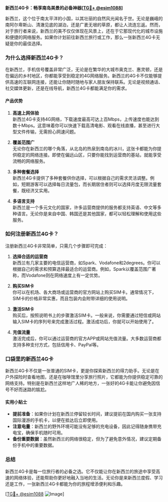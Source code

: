 **新西兰4G卡：畅享南岛美景的必备神器[[TG💪+ @esim1088](https://t.me/s/esim1088)]**

新西兰，这个位于南太平洋的小国，以其壮丽的自然风光闻名于世。无论是巍峨的南阿尔卑斯山、清澈见底的湖泊，还是广袤无垠的草原，都让人流连忘返。然而，对于旅行者来说，新西兰的美不仅仅体现在风景上，还在于它那现代化的城市设施和便捷的网络服务。如果你计划前往新西兰旅行或工作，那么一张新西兰4G卡无疑是你的最佳选择。

### 为什么选择新西兰4G卡？

在新西兰，手机信号覆盖非常广泛，无论是在繁华的大城市奥克兰、惠灵顿，还是在偏远的乡村地区，你都能享受到稳定的4G网络服务。新西兰的4G卡不仅能够提供高速的互联网连接，还能让你随时随地与家人朋友保持联系。无论是视频通话、社交媒体更新，还是在线导航，新西兰4G卡都能满足你的需求。

#### 产品优势

1. **高速上网体验**  
   新西兰4G卡支持4G网络，下载速度最高可达上百Mbps，上传速度也能达到数十Mbps。这意味着你可以快速下载高清电影、观看在线直播，甚至进行大型文件传输，无需担心网速问题。

2. **覆盖范围广**  
   无论你在新西兰的哪个角落，从北岛的热泉到南岛的冰川，这张卡都能为你提供稳定的网络连接。即使在偏远山区，只要你能找到运营商的基站，就能享受流畅的网络服务。

3. **多种套餐选择**  
   新西兰4G卡提供了多种套餐供你选择，可以根据自己的需求灵活调整。例如，短期游客可以选择每日流量包，而长期居住者则可以选择月度无限流量套餐，既经济又实用。

4. **多语言支持**  
   新西兰是一个多元文化的国家，许多运营商提供的服务都支持英语、中文等多种语言。无论你是来自中国、韩国还是其他国家，都可以轻松理解和使用这些服务。

### 如何注册新西兰4G卡？

注册新西兰4G卡非常简单，只需几个步骤即可完成：

1. **选择合适的运营商**  
   新西兰有几家主要的电信运营商，如Spark、Vodafone和2degrees。你可以根据自己的需求和预算选择最适合的运营商。例如，Spark以覆盖范围广著称，而Vodafone则在网络速度上有一定优势。

2. **购买SIM卡**  
   你可以在机场、各大商场或运营商的官方网站上购买SIM卡。通常情况下，SIM卡的价格非常实惠，而且包装内会附带详细的使用说明。

3. **激活SIM卡**  
   购买后，按照说明书上的步骤激活SIM卡。一般来说，你需要通过短信或网站输入SIM卡的序列号来完成激活过程。激活成功后，你就可以开始使用了。

4. **充值流量**  
   激活完成后，你可以通过运营商的官方APP或网站充值流量。大多数运营商都支持多种支付方式，包括信用卡、PayPal等。

### 口袋里的新西兰4G卡

新西兰4G卡不仅是一张普通的SIM卡，更是你探索新西兰的得力助手。无论是在户外探险时查看地图，还是在咖啡馆里分享旅行照片，它都能为你提供稳定可靠的网络支持。特别是在新西兰这样地广人稀的地方，一张好的4G卡能让你避免因信号不好而迷路的尴尬。

#### 实用小贴士

- **提前准备**：如果你计划在新西兰停留较长时间，建议提前在国内购买一张支持国际漫游的手机卡，以便在抵达后立即使用。
- **注意电量**：新西兰的野外环境可能没有足够的充电设备，因此记得随身携带充电宝，确保手机随时可用。
- **备份重要数据**：虽然新西兰的网络很稳定，但为了避免意外情况，建议定期备份手机中的重要数据。

### 总结

新西兰4G卡是每一位旅行者的必备之选。它不仅能让你在新西兰的旅途中享受高速的网络体验，还能帮助你更好地融入当地的生活。无论你是来新西兰度假、学习还是工作，一张新西兰4G卡都能为你的旅程增添便利和乐趣。

[[TG💪+ @esim1088](https://t.me/s/esim1088) ![Image](https://i.postimg.cc/4NQfJmqS/Snipaste-2025-05-13-00-14-12.png)]